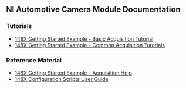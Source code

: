 ## NI Automotive Camera Module Documentation

### Tutorials
- [148X Getting Started Example - Basic Acquisition Tutorial](tutorials/gettingstartedexample/gse-acq-basic.md)
- [148X Getting Started Example - Common Acquisition Tutorials](tutorials/gettingstartedexample/gse-acq-common.md)

### Reference Material
- [148X Getting Started Example - Acquisition Help](reference/gettingstartedexample/gse-acq-help.md)
- [148X Configuration Scripts User Guide](reference/gettingstartedexample/config-scripts-user-guide.md)
